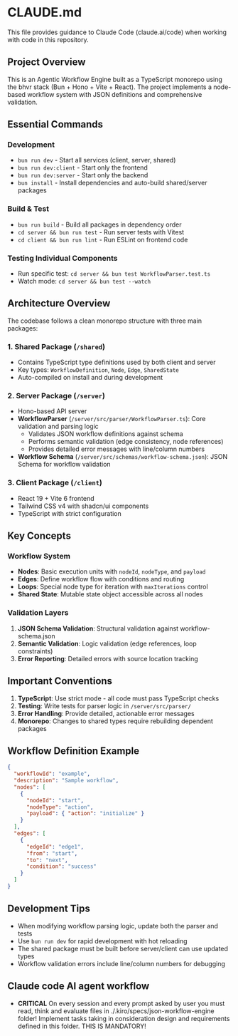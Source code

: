 # CLAUDE.md

This file provides guidance to Claude Code (claude.ai/code) when working with code in this repository.

## Project Overview

This is an Agentic Workflow Engine built as a TypeScript monorepo using the bhvr stack (Bun + Hono + Vite + React). The project implements a node-based workflow system with JSON definitions and comprehensive validation.

## Essential Commands

### Development
- `bun run dev` - Start all services (client, server, shared)
- `bun run dev:client` - Start only the frontend
- `bun run dev:server` - Start only the backend
- `bun install` - Install dependencies and auto-build shared/server packages

### Build & Test
- `bun run build` - Build all packages in dependency order
- `cd server && bun run test` - Run server tests with Vitest
- `cd client && bun run lint` - Run ESLint on frontend code

### Testing Individual Components
- Run specific test: `cd server && bun test WorkflowParser.test.ts`
- Watch mode: `cd server && bun test --watch`

## Architecture Overview

The codebase follows a clean monorepo structure with three main packages:

### 1. Shared Package (`/shared`)
- Contains TypeScript type definitions used by both client and server
- Key types: `WorkflowDefinition`, `Node`, `Edge`, `SharedState`
- Auto-compiled on install and during development

### 2. Server Package (`/server`)
- Hono-based API server
- **WorkflowParser** (`/server/src/parser/WorkflowParser.ts`): Core validation and parsing logic
  - Validates JSON workflow definitions against schema
  - Performs semantic validation (edge consistency, node references)
  - Provides detailed error messages with line/column numbers
- **Workflow Schema** (`/server/src/schemas/workflow-schema.json`): JSON Schema for workflow validation

### 3. Client Package (`/client`)
- React 19 + Vite 6 frontend
- Tailwind CSS v4 with shadcn/ui components
- TypeScript with strict configuration

## Key Concepts

### Workflow System
- **Nodes**: Basic execution units with `nodeId`, `nodeType`, and `payload`
- **Edges**: Define workflow flow with conditions and routing
- **Loops**: Special node type for iteration with `maxIterations` control
- **Shared State**: Mutable state object accessible across all nodes

### Validation Layers
1. **JSON Schema Validation**: Structural validation against workflow-schema.json
2. **Semantic Validation**: Logic validation (edge references, loop constraints)
3. **Error Reporting**: Detailed errors with source location tracking

## Important Conventions

1. **TypeScript**: Use strict mode - all code must pass TypeScript checks
2. **Testing**: Write tests for parser logic in `/server/src/parser/`
3. **Error Handling**: Provide detailed, actionable error messages
4. **Monorepo**: Changes to shared types require rebuilding dependent packages

## Workflow Definition Example

```json
{
  "workflowId": "example",
  "description": "Sample workflow",
  "nodes": [
    {
      "nodeId": "start",
      "nodeType": "action",
      "payload": { "action": "initialize" }
    }
  ],
  "edges": [
    {
      "edgeId": "edge1",
      "from": "start",
      "to": "next",
      "condition": "success"
    }
  ]
}
```

## Development Tips

- When modifying workflow parsing logic, update both the parser and tests
- Use `bun run dev` for rapid development with hot reloading
- The shared package must be built before server/client can use updated types
- Workflow validation errors include line/column numbers for debugging

## Claude code AI agent workflow
- **CRITICAL** On every session and every prompt asked by user you must read, think and evaluate files in ./.kiro/specs/json-workflow-engine folder! Implement tasks taking in consideration design and requirements defined in this folder. THIS IS MANDATORY!